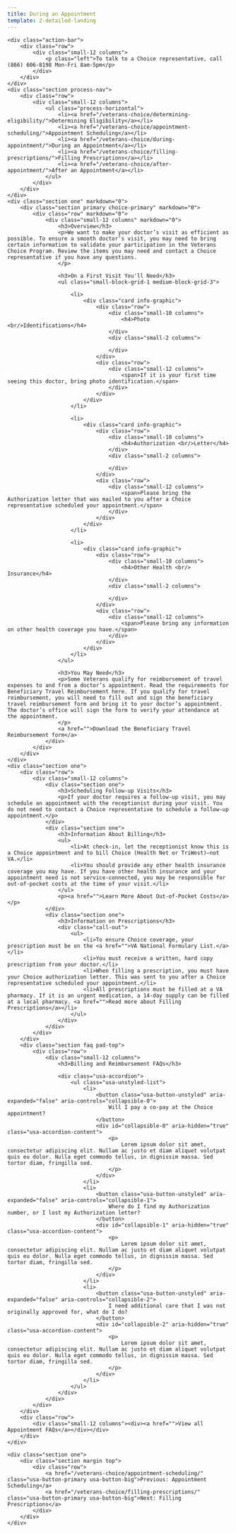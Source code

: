 ```yaml
---
title: During an Appointment
template: 2-detailed-landing
---
```


<div class="main" role="main" markdown="0">

    <div class="action-bar">
        <div class="row">
            <div class="small-12 columns">
                <p class="left">To talk to a Choice representative, call (866) 606-8198 Mon-Fri 8am-5pm</p>
            </div>
        </div>
    </div>
    <div class="section process-nav">
        <div class="row">
            <div class="small-12 columns">
                <ul class="process-horizontal">
                    <li><a href="/veterans-choice/determining-eligibility/">Determining Eligibility</a></li>
                    <li><a href="/veterans-choice/appointment-scheduling/">Appointment Scheduling</a></li>
                    <li><a href="/veterans-choice/during-appointment/">During an Appointment</a></li>
                    <li><a href="/veterans-choice/filling-prescriptions/">Filling Prescriptions</a></li>
                    <li><a href="/veterans-choice/after-appointment/">After an Appointment</a></li>
                </ul>
            </div>
        </div>
    </div>
    <div class="section one" markdown="0">
        <div class="section primary choice-primary" markdown="0">
            <div class="row" markdown="0">
                <div class="small-12 columns" markdown="0">
                    <h3>Overview</h3>
                    <p>We want to make your doctor’s visit as efficient as possible. To ensure a smooth doctor’s visit, you may need to bring certain information to validate your participation in the Veterans Choice Program. Review the items you may need and contact a Choice representative if you have any questions.
                    </p>

                    <h3>On a First Visit You'll Need</h3>
                    <ul class="small-block-grid-1 medium-block-grid-3">

                        <li>
                            <div class="card info-graphic">
                                <div class="row">
                                    <div class="small-10 columns">
                                        <h4>Photo <br/>Identifications</h4>
                                    </div>
                                    <div class="small-2 columns">

                                    </div>
                                </div>
                                <div class="row">
                                    <div class="small-12 columns">
                                        <span>If it is your first time seeing this doctor, bring photo identification.</span>
                                    </div>
                                </div>
                            </div>
                        </li>

                        <li>
                            <div class="card info-graphic">
                                <div class="row">
                                    <div class="small-10 columns">
                                        <h4>Authorization <br/>Letter</h4>
                                    </div>
                                    <div class="small-2 columns">

                                    </div>
                                </div>
                                <div class="row">
                                    <div class="small-12 columns">
                                        <span>Please bring the Authorization letter that was mailed to you after a Choice representative scheduled your appointment.</span>
                                    </div>
                                </div>
                            </div>
                        </li>

                        <li>
                            <div class="card info-graphic">
                                <div class="row">
                                    <div class="small-10 columns">
                                        <h4>Other Health <br/> Insurance</h4>
                                    </div>
                                    <div class="small-2 columns">

                                    </div>
                                </div>
                                <div class="row">
                                    <div class="small-12 columns">
                                        <span>Please bring any information on other health coverage you have.</span>
                                    </div>
                                </div>
                            </div>
                        </li>
                    </ul>

                    <h3>You May Need</h3>
                    <p>Some Veterans qualify for reimbursement of travel expenses to and from a doctor’s appointment. Read the requirements for Beneficiary Travel Reimbursement here. If you qualify for travel reimbursement, you will need to fill out and sign the beneficiary travel reimbursement form and bring it to your doctor’s appointment. The doctor’s office will sign the form to verify your attendance at the appointment.
                    </p>
                    <a href="">Download the Beneficiary Travel Reimbursement form</a>
                </div>
            </div>
        </div>
    </div>
    <div class="section one">
        <div class="row">
            <div class="small-12 columns">
                <div class="section one">
                    <h3>Scheduling Follow-up Visits</h3>
                    <p>If your doctor requires a follow-up visit, you may schedule an appointment with the receptionist during your visit. You do not need to contact a Choice representative to schedule a follow-up appointment.</p>
                </div>
                <div class="section one">
                    <h3>Information About Billing</h3>
                    <ul>
                        <li>At check-in, let the receptionist know this is a Choice appointment and to bill Choice (Health Net or TriWest)—not VA.</li>
                        <li>You should provide any other health insurance coverage you may have. If you have other health insurance and your appointment need is not service-connected, you may be responsible for out-of-pocket costs at the time of your visit.</li>
                    </ul>
                    <p><a href="">Learn More About Out-of-Pocket Costs</a></p>
                </div>
                <div class="section one">
                    <h3>Information on Prescriptions</h3>
                    <div class="call-out">
                        <ul>
                            <li>To ensure Choice coverage, your prescription must be on the <a href="">VA National Formulary List.</a></li>
                            <li>You must receive a written, hard copy prescription from your doctor.</li>
                            <li>When filling a prescription, you must have your Choice authorization letter. This was sent to you after a Choice representative scheduled your appointment.</li>
                            <li>All prescriptions must be filled at a VA pharmacy. If it is an urgent medication, a 14-day supply can be filled at a local pharmacy. <a href="">Read more about Filling Prescriptions</a></li>
                        </ul>
                    </div>
                </div>
            </div>
        </div>
        <div class="section faq pad-top">
            <div class="row">
                <div class="small-12 columns">
                    <h3>Billing and Reimbursement FAQs</h3>

                    <div class="usa-accordion">
                        <ul class="usa-unstyled-list">
                            <li>
                                <button class="usa-button-unstyled" aria-expanded="false" aria-controls="collapsible-0">
                                    Will I pay a co-pay at the Choice appointment?
                                </button>
                                <div id="collapsible-0" aria-hidden="true" class="usa-accordion-content">
                                    <p>
                                        Lorem ipsum dolor sit amet, consectetur adipiscing elit. Nullam ac justo et diam aliquet volutpat quis eu dolor. Nulla eget commodo tellus, in dignissim massa. Sed tortor diam, fringilla sed.
                                    </p>
                                </div>
                            </li>
                            <li>
                                <button class="usa-button-unstyled" aria-expanded="false" aria-controls="collapsible-1">
                                    Where do I find my Authorization number, or I lost my Authorization letter?
                                </button>
                                <div id="collapsible-1" aria-hidden="true" class="usa-accordion-content">
                                    <p>
                                        Lorem ipsum dolor sit amet, consectetur adipiscing elit. Nullam ac justo et diam aliquet volutpat quis eu dolor. Nulla eget commodo tellus, in dignissim massa. Sed tortor diam, fringilla sed.
                                    </p>
                                </div>
                            </li>
                            <li>
                                <button class="usa-button-unstyled" aria-expanded="false" aria-controls="collapsible-2">
                                    I need additional care that I was not originally approved for, what do I do?
                                </button>
                                <div id="collapsible-2" aria-hidden="true" class="usa-accordion-content">
                                    <p>
                                        Lorem ipsum dolor sit amet, consectetur adipiscing elit. Nullam ac justo et diam aliquet volutpat quis eu dolor. Nulla eget commodo tellus, in dignissim massa. Sed tortor diam, fringilla sed.
                                    </p>
                                </div>
                            </li>
                        </ul>
                    </div>
                </div>
            </div>
        </div>
        <div class="row">
            <div class="small-12 columns"><div><a href="">View all Appointment FAQs</a></div></div>
        </div>
    </div>

    <div class="section one">
        <div class="section margin top">
            <div class="row">
                <a href="/veterans-choice/appointment-scheduling/" class="usa-button-primary usa-button-big">Previous: Appointment Scheduling</a>
                <a href="/veterans-choice/filling-prescriptions/" class="usa-button-primary usa-button-big">Next: Filling Prescriptions</a>
            </div>
        </div>
    </div>



